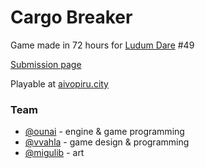 # Cargo Breaker

Game made in 72 hours for [Ludum Dare](https://ldjam.com) #49

[Submission page](https://ldjam.com/events/ludum-dare/49/cargo-breaker)

Playable at [aivopiru.city](https://aivopiru.city)

### Team
- [@ounai](https://github.com/ounai) - engine & game programming
- [@vvahla](https://github.com/vvahla) - game design & programming
- [@migulib](https://github.com/migulib) - art

